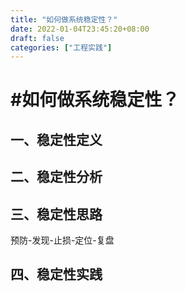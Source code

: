 ```yaml
---
title: "如何做系统稳定性？"
date: 2022-01-04T23:45:20+08:00
draft: false
categories: ["工程实践"]
---
```


# #如何做系统稳定性？

## 一、稳定性定义



## 二、稳定性分析



## 三、稳定性思路

预防-发现-止损-定位-复盘



## 四、稳定性实践
